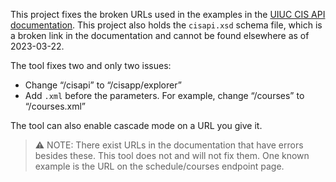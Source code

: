 This project fixes the broken URLs used in the examples in the [UIUC CIS API documentation](https://courses.illinois.edu/cisdocs/api). This project also holds the `cisapi.xsd` schema file, which is a broken link in the documentation and cannot be found elsewhere as of 2023-03-22. 

The tool fixes two and only two issues:
- Change “/cisapi” to “/cisapp/explorer”
- Add `.xml` before the parameters. For example, change “/courses” to “/courses.xml”

The tool can also enable cascade mode on a URL you give it. 

> ⚠️ NOTE: There exist URLs in the documentation that have errors besides these. This tool does not and will not fix them. One known example is the URL on the schedule/courses endpoint page. 